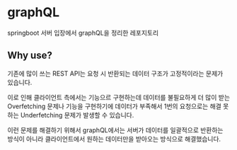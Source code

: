 # graphQL
springboot 서버 입장에서 graphQL을 정리한 레포지토리

## Why use?
기존에 많이 쓰는 REST API는 요청 시 반환되는 데이터 구조가 고정적이라는 문제가 있습니다.  

이로 인해 클라이언트 측에서는 기능으르 구현하는데 데이터를 불필요하게 더 많이 받는 Overfetching 문제나 기능을 구현하기에 
데이터가 부족해서 1번의 요청으로는 해결 못하는 Underfetching 문제가 발생할 수 있습니다.

이런 문제를 해결하기 위해서 graphQL에서는 서버가 데이터를 일괄적으로 반환하는 방식이 아니라 클라이언트에서 원하는 데이터만을
 받아오는 방식으로 해결했습니다.